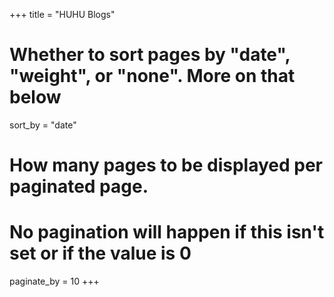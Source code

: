 +++
title = "HUHU Blogs"

# Whether to sort pages by "date", "weight", or "none". More on that below
sort_by = "date"

# How many pages to be displayed per paginated page.
# No pagination will happen if this isn't set or if the value is 0
paginate_by = 10
+++
